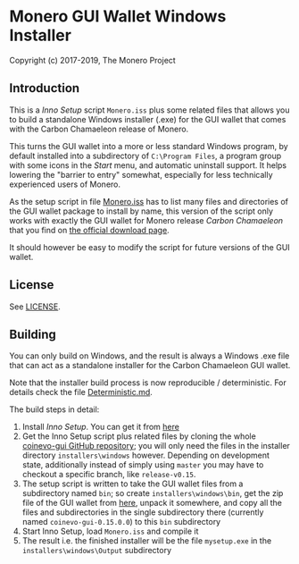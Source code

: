 # Monero GUI Wallet Windows Installer #

Copyright (c) 2017-2019, The Monero Project

## Introduction ##

This is a *Inno Setup* script `Monero.iss` plus some related files
that allows you to build a standalone Windows installer (.exe) for
the GUI wallet that comes with the Carbon Chamaeleon release of Monero.

This turns the GUI wallet into a more or less standard Windows program,
by default installed into a subdirectory of `C:\Program Files`, a
program group with some icons in the *Start* menu, and automatic
uninstall support. It helps lowering the "barrier to entry"
somewhat, especially for less technically experienced users of
Monero.

As the setup script in file [Monero.iss](Monero.iss) has to list many
files and directories of the GUI wallet package to install by name,
this version of the script only works with exactly the GUI wallet
for Monero release *Carbon Chamaeleon* that you find on
[the official download page](https://coinevo.tech/downloads/).

It should however be easy to modify the script for future
versions of the GUI wallet.

## License ##

See [LICENSE](LICENSE).

## Building ##

You can only build on Windows, and the result is always a
Windows .exe file that can act as a standalone installer for the
Carbon Chamaeleon GUI wallet.

Note that the installer build process is now reproducible / deterministic. For details check the file [Deterministic.md](Deterministic.md).

The build steps in detail:

1. Install *Inno Setup*. You can get it from [here](http://www.jrsoftware.org/isdl.php)
2. Get the Inno Setup script plus related files by cloning the whole [coinevo-gui GitHub repository](https://github.com/coinevo-project/coinevo-gui); you will only need the files in the installer directory `installers\windows` however. Depending on development state, additionally instead of simply using `master` you may have to checkout a specific branch, like `release-v0.15`.
3. The setup script is written to take the GUI wallet files from a subdirectory named `bin`; so create `installers\windows\bin`, get the zip file of the GUI wallet from [here](https://coinevo.tech/downloads/), unpack it somewhere, and copy all the files and subdirectories in the single subdirectory there (currently named `coinevo-gui-0.15.0.0`) to this `bin` subdirectory
4. Start Inno Setup, load `Monero.iss` and compile it
5. The result i.e. the finished installer will be the file `mysetup.exe` in the `installers\windows\Output` subdirectory 

